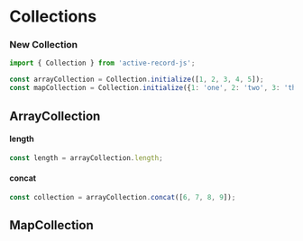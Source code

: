 # Collections

### New Collection

```typescript
import { Collection } from 'active-record-js';

const arrayCollection = Collection.initialize([1, 2, 3, 4, 5]);
const mapCollection = Collection.initialize({1: 'one', 2: 'two', 3: 'three'});
```

## ArrayCollection

#### length

```typescript
const length = arrayCollection.length;
```

#### concat

```typescript
const collection = arrayCollection.concat([6, 7, 8, 9]);
```

## MapCollection
